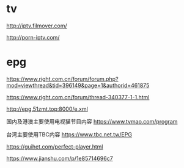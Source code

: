 # tv

http://iptv.filmover.com/

http://porn-iptv.com/

# epg
https://www.right.com.cn/forum/forum.php?mod=viewthread&tid=396149&page=1&authorid=461875

https://www.right.com.cn/forum/thread-340377-1-1.html


http://epg.51zmt.top:8000/e.xml

国内及港澳主要使用电视猫节目内容
https://www.tvmao.com/program

台湾主要使用TBC内容
https://www.tbc.net.tw/EPG


https://guihet.com/perfect-player.html


https://www.jianshu.com/p/1e85714696c7